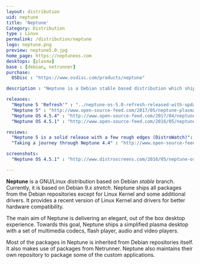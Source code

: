 ```yaml
---
layout: distribution
uid: neptune
title: 'Neptune'
Category: Distribution
type : Linux
permalink: /distribution/neptune
logo: neptune.png
preview: neptune5.0.jpg
home_page: https://neptuneos.com
desktops: [plasma]
base : [debian, netrunner]
purchase:
  OSDisc : "https://www.osdisc.com/products/neptune"

description : "Neptune is a Debian stable based distribution which ships all packages from the base distribution, along with a recent version of Linux kernel and some additional drivers."

releases:
  "Neptune 5 'Refresh'" : "../neptune-os-5.0-refresh-released-with-updated-debian-base/"
  "Neptune 5" : "http://www.open-source-feed.com/2017/05/neptune-plasma-5-edition-gets-another.html"
  "Neptune OS 4.5.4" : "http://www.open-source-feed.com/2017/04/neptune-os-454-announced-with-linux.html"
  "Neptune OS 4.5.1" : "http://www.open-source-feed.com/2016/05/neptune-os-451-is-available-now.html"

reviews:
  "Neptune 5 is a solid release with a few rough edges (DistroWatch)": "https://distrowatch.com/weekly.php?issue=20180416#neptune"
  "Taking a journey through Neptune 4.4" : "http://www.open-source-feed.com/2015/09/taking-journey-through-neptune-44.html"

screenshots:
  "Neptune OS 4.5.1" : "http://www.distroscreens.com/2016/05/neptune-os-451-screenshots.html"

---
```


**Neptune** is a GNU/Linux distribution based on Debian *stable* branch. Currently, it is based on Debian 9.x *stretch*. Neptune ships all packages from the Debian repositories except for Linux Kernel and some additional drivers. It provides a recent version of Linux Kernel and drivers for better hardware compatibility.

The main aim of Neptune is delivering an elegant, out of the box desktop experience. Towards this goal, Neptune ships a simplified plasma desktop with a set of multimedia codecs, flash player, audio and video players.

Most of the packages in Neptune is inherited from Debian repositories itself. It also makes use of packages from Netrunner. Neptune also maintains their own repository to package some of the custom applications.